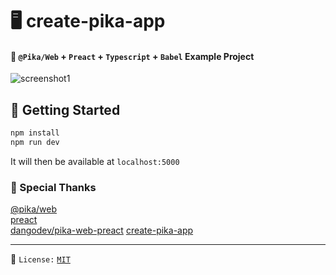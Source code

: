 # 🖥️ create-pika-app

#### 🎉 `@Pika/Web` + `Preact` + `Typescript` + `Babel` Example Project

![screenshot1](terminal.gif)

## 🚀 Getting Started

```bash
npm install
npm run dev
```

It will then be available at `localhost:5000`

### 🙏 Special Thanks
[@pika/web](https://github.com/pikapkg/web)  
[preact](https://github.com/preactjs/preact)  
[dangodev/pika-web-preact](https://github.com/dangodev/pika-web-preact) 
[create-pika-app](https://github.com/ndom91/create-pika-app) 

---
📝 `License:` [`MIT`](https://opensource.org/licenses/MIT) 
